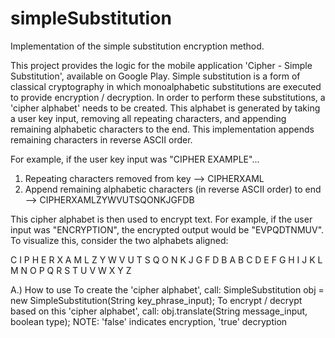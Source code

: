 # simpleSubstitution
Implementation of the simple substitution encryption method.

This project provides the logic for the mobile application 'Cipher - Simple Substitution', available on Google Play. Simple substitution
is a form of classical cryptography in which monoalphabetic substitutions are executed to provide encryption / decryption. In order to 
perform these substitutions, a 'cipher alphabet' needs to be created. This alphabet is generated by taking a user key input, removing all
repeating characters, and appending remaining alphabetic characters to the end. This implementation appends remaining characters in reverse
ASCII order.

For example, if the user key input was "CIPHER EXAMPLE"...
1. Repeating characters removed from key --> CIPHERXAML
2. Append remaining alphabetic characters (in reverse ASCII order) to end --> CIPHERXAMLZYWVUTSQONKJGFDB

This cipher alphabet is then used to encrypt text. For example, if the user input was "ENCRYPTION", the encrypted output would be 
"EVPQDTNMUV".
To visualize this, consider the two alphabets aligned:

C I P H E R X A M L Z Y W V U T S Q O N K J G F D B
A B C D E F G H I J K L M N O P Q R S T U V W X Y Z

A.) How to use
To create the 'cipher alphabet', call: SimpleSubstitution obj = new SimpleSubstitution(String key_phrase_input);
To encrypt / decrypt based on this 'cipher alphabet', call: obj.translate(String message_input, boolean type); NOTE: 'false' indicates
encryption, 'true' decryption


